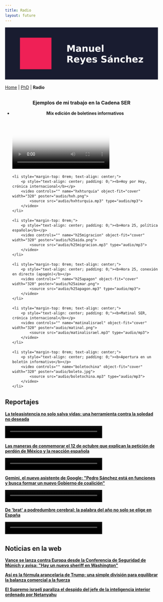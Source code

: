 ```yaml
---
title: Radio
layout: future
---
```


<style>
video {
  max-width: 100%;
}
video::-webkit-media-controls-enclosure {
    border-radius: 0;
}
</style>

<picture>
  <source media="(max-width: 42em)" srcset="resources/banner_web_phone.png">
  <source media="(min-width: 42em)" srcset="resources/banner_web_desktop.png">
  <img src="resources/banner_web_phone.png" alt="Banner">
</picture>

<a class="btnmenu" href="/index">Home</a> | <a class="btnmenu" href="/phd">PhD</a> | <a class="btnmenu" style="font-weight: bold;">Radio</a>

<h3 style="margin-top: 2rem; text-align: center;">Ejemplos de mi trabajo en la Cadena SER</h3>

<ul class="nav2">
    <li style="margin-top: 0rem">
        <p style="text-align: center; padding: 0;"><b>Mix edición de boletines informativos</b></p>
        <video controls="" name="mixboletos" object-fit="cover" width="320" poster="audio/boleto.jpg">
            <source src="audio/mixboletos.mp3" type="audio/mp3">
        </video>
    </li>
    
    <li style="margin-top: 0rem; text-align: center;">
        <p style="text-align: center; padding: 0;"><b>Hoy por Hoy, crónica internacional</b></p>
        <video controls="" name="hxhturquia" object-fit="cover" width="320" poster="audio/hxh.png">
            <source src="audio/hxhturquia.mp3" type="audio/mp3">
        </video>
    </li>

    <li style="margin-top: 0rem;">
        <p style="text-align: center; padding: 0;"><b>Hora 25, política española</b></p>
        <video controls="" name="h25migracion" object-fit="cover" width="320" poster="audio/h25aida.png">
            <source src="audio/h25migracion.mp3" type="audio/mp3">
        </video>
    </li>
    
    <li style="margin-top: 0rem; text-align: center;">
        <p style="text-align: center; padding: 0;"><b>Hora 25, conexión en directo (apagón)</b></p>
        <video controls="" name="h25apagon" object-fit="cover" width="320" poster="audio/h25aimar.png">
            <source src="audio/h25apagon.mp3" type="audio/mp3">
        </video>
    </li>
    
    <li style="margin-top: 0rem; text-align: center;">
        <p style="text-align: center; padding: 0;"><b>Matinal SER, crónica internacional</b></p>
        <video controls="" name="matinalisrael" object-fit="cover" width="320" poster="audio/matinal.png">
            <source src="audio/matinalisrael.mp3" type="audio/mp3">
        </video>
    </li>
    
    <li style="margin-top: 0rem; text-align: center;">
        <p style="text-align: center; padding: 0;"><b>Apertura en un boletín informativo</b></p>
        <video controls="" name="boletochina" object-fit="cover" width="320" poster="audio/boleto.jpg">
            <source src="audio/boletochina.mp3" type="audio/mp3">
        </video>
    </li>
    
</ul>

<h2 style="margin-top: 2rem; text-align: left;">Reportajes</h2>

**<a href="https://cadenaser.com/nacional/2024/12/29/la-teleasistencia-no-solo-salva-vidas-una-herramienta-contra-la-soledad-no-deseada-cadena-ser/" target="_blank">La teleasistencia no solo salva vidas: una herramienta contra la soledad no deseada</a>**

<video controls="" name="a1" width="320" height="40">
    <source src="https://prisa-es.mc.tritondigital.com/HORA_14_FIN_DE_SEMANA_SER_PODCAST_1717_P/media/playser/audio/202412/29/4280726.mp3" type="audio/mp3">
</video>

**<a href="https://cadenaser.com/nacional/2024/10/13/las-maneras-de-conmemorar-el-12-de-octubre-que-explican-la-peticion-de-perdon-de-mexico-y-la-reaccion-espanola-cadena-ser/" target="_blank">Las maneras de conmemorar el 12 de octubre que explican la petición de perdón de México y la reacción española</a>**

<video controls="" name="a2" width="320" height="40">
    <source src="https://prisa-es.mc.tritondigital.com/HORA_14_SER_PODCAST_775_P/media/playser/audio/202410/13/4178943.mp3" type="audio/mp3">
</video>

**<a href="https://cadenaser.com/nacional/2025/01/11/pedro-sanchez-esta-en-funciones-y-busca-formar-un-nuevo-gobierno-de-coalicion-por-que-los-asistentes-de-voz-cometen-errores-cadena-ser/" target="_blank">Gemini, el nuevo asistente de Google: "Pedro Sánchez está en funciones y busca formar un nuevo Gobierno de coalición"</a>**

<video controls="" name="matinalisrael" width="320" height="40">
    <source src="https://prisa-es.mc.tritondigital.com/HORA_14_FIN_DE_SEMANA_SER_PODCAST_1717_P/media/playser/audio/20251/11/4296589.mp3" type="audio/mp3">
</video>

**<a href="https://cadenaser.com/nacional/2024/12/27/de-brat-a-podredumbre-cerebral-la-palabra-del-ano-no-solo-se-elige-en-espana-cadena-ser/" target="_blank">De 'brat' a podredumbre cerebral: la palabra del año no solo se elige en España</a>**

<video controls="" name="matinalisrael" width="320" height="40">
    <source src="https://prisa-es.mc.tritondigital.com/HORA_14_FIN_DE_SEMANA_SER_PODCAST_1717_P/media/playser/audio/202412/21/4273465.mp3" type="audio/mp3">
</video>

<h2 style="margin-top: 2rem; text-align: left;">Noticias en la web</h2>

**<a href="https://cadenaser.com/nacional/2025/02/14/vance-y-su-amenaza-a-europa-desde-la-conferencia-de-seguridad-de-munich-hay-un-nuevo-sheriff-en-washington-cadena-ser/" target="_blank">Vance se lanza contra Europa desde la Conferencia de Seguridad de Múnich y avisa: "Hay un nuevo sheriff en Washington"</a>**

**<a href="https://cadenaser.com/nacional/2025/04/03/asi-es-la-formula-arancelaria-de-trump-una-simple-division-para-equilibrar-la-balanza-comercial-por-la-fuerza-cadena-ser/" target="_blank">Así es la fórmula arancelaria de Trump: una simple división para equilibrar la balanza comercial a la fuerza</a>**

**<a href="https://cadenaser.com/nacional/2025/03/21/el-tribunal-supremo-israeli-paraliza-el-despido-del-jefe-de-la-inteligencia-interior-ordenada-por-netanyahu-cadena-ser/" target="_blank">El Supremo israelí paraliza el despido del jefe de la inteligencia interior ordenado por Netanyahu</a>**


